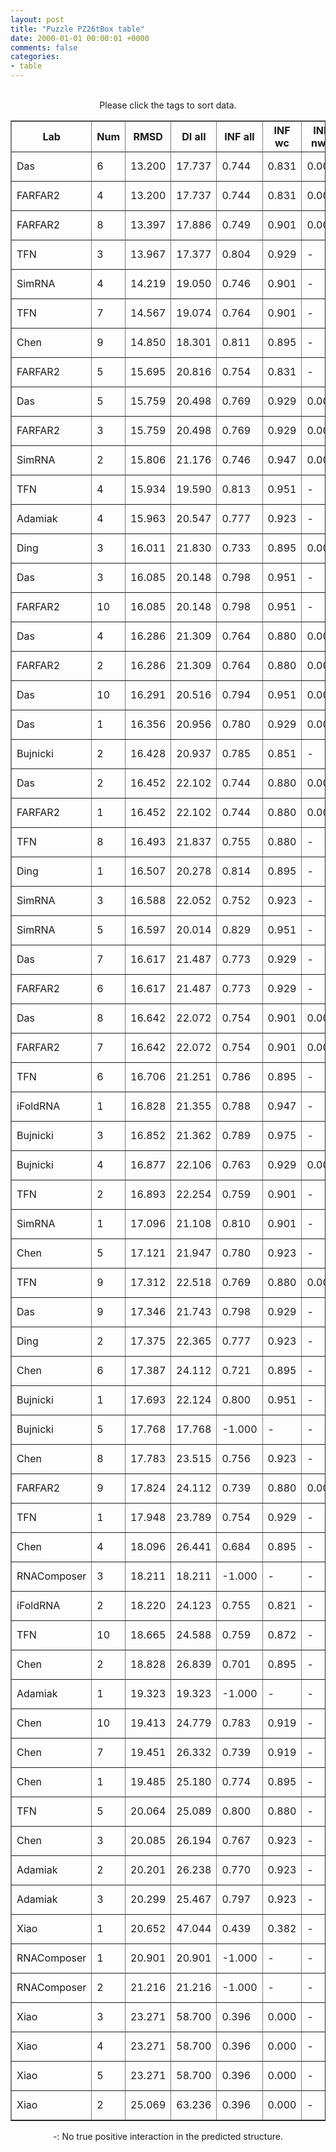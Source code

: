 ```yaml
---
layout: post
title: "Puzzle PZ26tBox table"
date: 2000-01-01 00:00:01 +0000
comments: false
categories: 
- table
---
```


<script src="{{ root_url }}/javascripts/sorttable.js"></script>
<script>
    window.onload = function() {
        (document.getElementsByTagName( 'th' )[1]).click();
    };
</script>
<br/>
<div align="center">
Please click the tags to sort data.<br/>
<table class="sortable" border=1>
  <tr>
    <th>Lab</th>
    <th>Num</th>
    <th>RMSD</th>
    <th>DI all</th>
    <th>INF all</th>
    <th>INF wc</th>
    <th>INF nwc</th>
    <th>INF stacking</th>
    <th>Clash Score</th>
    <th>P-value</th>
    <th>mcq</th>
    <th>TM-score</th>
    <th>best sol.</th>
    <th>Detail</th>
  </tr>
  <tr><td>Das</td><td>6</td><td>13.200</td><td>17.737</td><td>0.744</td><td>0.831</td><td>0.000</td><td>0.722</td><td>0.520</td><td>1.55e-06</td><td>17.75</td><td>0.3080</td><td>1</td><td><a href='/show/index.html?id=PZ26tBox_Das_6'>-></a></td></tr>
<tr><td>FARFAR2</td><td>4</td><td>13.200</td><td>17.737</td><td>0.744</td><td>0.831</td><td>0.000</td><td>0.722</td><td>0.520</td><td>1.55e-06</td><td>17.75</td><td>0.3080</td><td>1</td><td><a href='/show/index.html?id=PZ26tBox_FARFAR2_4'>-></a></td></tr>
<tr><td>FARFAR2</td><td>8</td><td>13.397</td><td>17.886</td><td>0.749</td><td>0.901</td><td>0.000</td><td>0.701</td><td>5.150</td><td>2.63e-06</td><td>18.71</td><td>0.2160</td><td>1</td><td><a href='/show/index.html?id=PZ26tBox_FARFAR2_8'>-></a></td></tr>
<tr><td>TFN</td><td>3</td><td>13.967</td><td>17.377</td><td>0.804</td><td>0.929</td><td>-</td><td>0.758</td><td>4.120</td><td>1.13e-05</td><td>19.18</td><td>0.1990</td><td>1</td><td><a href='/show/index.html?id=PZ26tBox_TFN_3'>-></a></td></tr>
<tr><td>SimRNA</td><td>4</td><td>14.219</td><td>19.050</td><td>0.746</td><td>0.901</td><td>-</td><td>0.683</td><td>136.080</td><td>2.09e-05</td><td>22.45</td><td>0.2800</td><td>1</td><td><a href='/show/index.html?id=PZ26tBox_SimRNA_4'>-></a></td></tr>
<tr><td>TFN</td><td>7</td><td>14.567</td><td>19.074</td><td>0.764</td><td>0.901</td><td>-</td><td>0.716</td><td>3.090</td><td>4.73e-05</td><td>19.00</td><td>0.2070</td><td>1</td><td><a href='/show/index.html?id=PZ26tBox_TFN_7'>-></a></td></tr>
<tr><td>Chen</td><td>9</td><td>14.850</td><td>18.301</td><td>0.811</td><td>0.895</td><td>-</td><td>0.781</td><td>4.120</td><td>8.96e-05</td><td>27.60</td><td>0.1840</td><td>1</td><td><a href='/show/index.html?id=PZ26tBox_Chen_9'>-></a></td></tr>
<tr><td>FARFAR2</td><td>5</td><td>15.695</td><td>20.816</td><td>0.754</td><td>0.831</td><td>-</td><td>0.729</td><td>1.030</td><td>5.24e-04</td><td>18.08</td><td>0.3000</td><td>1</td><td><a href='/show/index.html?id=PZ26tBox_FARFAR2_5'>-></a></td></tr>
<tr><td>Das</td><td>5</td><td>15.759</td><td>20.498</td><td>0.769</td><td>0.929</td><td>0.000</td><td>0.715</td><td>1.550</td><td>5.94e-04</td><td>19.17</td><td>0.2110</td><td>1</td><td><a href='/show/index.html?id=PZ26tBox_Das_5'>-></a></td></tr>
<tr><td>FARFAR2</td><td>3</td><td>15.759</td><td>20.498</td><td>0.769</td><td>0.929</td><td>0.000</td><td>0.715</td><td>1.550</td><td>5.94e-04</td><td>19.17</td><td>0.2110</td><td>1</td><td><a href='/show/index.html?id=PZ26tBox_FARFAR2_3'>-></a></td></tr>
<tr><td>SimRNA</td><td>2</td><td>15.806</td><td>21.176</td><td>0.746</td><td>0.947</td><td>0.000</td><td>0.675</td><td>166.840</td><td>6.50e-04</td><td>24.25</td><td>0.2540</td><td>1</td><td><a href='/show/index.html?id=PZ26tBox_SimRNA_2'>-></a></td></tr>
<tr><td>TFN</td><td>4</td><td>15.934</td><td>19.590</td><td>0.813</td><td>0.951</td><td>-</td><td>0.760</td><td>3.090</td><td>8.32e-04</td><td>20.22</td><td>0.2150</td><td>1</td><td><a href='/show/index.html?id=PZ26tBox_TFN_4'>-></a></td></tr>
<tr><td>Adamiak</td><td>4</td><td>15.963</td><td>20.547</td><td>0.777</td><td>0.923</td><td>-</td><td>0.713</td><td>8.760</td><td>8.79e-04</td><td>24.91</td><td>0.2580</td><td>1</td><td><a href='/show/index.html?id=PZ26tBox_Adamiak_4'>-></a></td></tr>
<tr><td>Ding</td><td>3</td><td>16.011</td><td>21.830</td><td>0.733</td><td>0.895</td><td>0.000</td><td>0.675</td><td>11.850</td><td>9.61e-04</td><td>20.50</td><td>0.2090</td><td>1</td><td><a href='/show/index.html?id=PZ26tBox_Ding_3'>-></a></td></tr>
<tr><td>Das</td><td>3</td><td>16.085</td><td>20.148</td><td>0.798</td><td>0.951</td><td>-</td><td>0.744</td><td>3.090</td><td>1.10e-03</td><td>19.58</td><td>0.2310</td><td>1</td><td><a href='/show/index.html?id=PZ26tBox_Das_3'>-></a></td></tr>
<tr><td>FARFAR2</td><td>10</td><td>16.085</td><td>20.148</td><td>0.798</td><td>0.951</td><td>-</td><td>0.744</td><td>3.090</td><td>1.10e-03</td><td>19.58</td><td>0.2310</td><td>1</td><td><a href='/show/index.html?id=PZ26tBox_FARFAR2_10'>-></a></td></tr>
<tr><td>Das</td><td>4</td><td>16.286</td><td>21.309</td><td>0.764</td><td>0.880</td><td>0.000</td><td>0.729</td><td>2.580</td><td>1.59e-03</td><td>18.55</td><td>0.2340</td><td>1</td><td><a href='/show/index.html?id=PZ26tBox_Das_4'>-></a></td></tr>
<tr><td>FARFAR2</td><td>2</td><td>16.286</td><td>21.309</td><td>0.764</td><td>0.880</td><td>0.000</td><td>0.729</td><td>2.580</td><td>1.59e-03</td><td>18.55</td><td>0.2340</td><td>1</td><td><a href='/show/index.html?id=PZ26tBox_FARFAR2_2'>-></a></td></tr>
<tr><td>Das</td><td>10</td><td>16.291</td><td>20.516</td><td>0.794</td><td>0.951</td><td>0.000</td><td>0.738</td><td>3.090</td><td>1.61e-03</td><td>15.03</td><td>0.2200</td><td>1</td><td><a href='/show/index.html?id=PZ26tBox_Das_10'>-></a></td></tr>
<tr><td>Das</td><td>1</td><td>16.356</td><td>20.956</td><td>0.780</td><td>0.929</td><td>0.000</td><td>0.729</td><td>2.060</td><td>1.80e-03</td><td>16.82</td><td>0.2520</td><td>1</td><td><a href='/show/index.html?id=PZ26tBox_Das_1'>-></a></td></tr>
<tr><td>Bujnicki</td><td>2</td><td>16.428</td><td>20.937</td><td>0.785</td><td>0.851</td><td>-</td><td>0.765</td><td>2.060</td><td>2.05e-03</td><td>20.97</td><td>0.1920</td><td>1</td><td><a href='/show/index.html?id=PZ26tBox_Bujnicki_2'>-></a></td></tr>
<tr><td>Das</td><td>2</td><td>16.452</td><td>22.102</td><td>0.744</td><td>0.880</td><td>0.000</td><td>0.710</td><td>3.610</td><td>2.14e-03</td><td>18.51</td><td>0.1970</td><td>1</td><td><a href='/show/index.html?id=PZ26tBox_Das_2'>-></a></td></tr>
<tr><td>FARFAR2</td><td>1</td><td>16.452</td><td>22.102</td><td>0.744</td><td>0.880</td><td>0.000</td><td>0.710</td><td>3.610</td><td>2.14e-03</td><td>18.51</td><td>0.1970</td><td>1</td><td><a href='/show/index.html?id=PZ26tBox_FARFAR2_1'>-></a></td></tr>
<tr><td>TFN</td><td>8</td><td>16.493</td><td>21.837</td><td>0.755</td><td>0.880</td><td>-</td><td>0.706</td><td>5.150</td><td>2.30e-03</td><td>19.95</td><td>0.2260</td><td>1</td><td><a href='/show/index.html?id=PZ26tBox_TFN_8'>-></a></td></tr>
<tr><td>Ding</td><td>1</td><td>16.507</td><td>20.278</td><td>0.814</td><td>0.895</td><td>-</td><td>0.785</td><td>14.940</td><td>2.35e-03</td><td>20.58</td><td>0.2180</td><td>1</td><td><a href='/show/index.html?id=PZ26tBox_Ding_1'>-></a></td></tr>
<tr><td>SimRNA</td><td>3</td><td>16.588</td><td>22.052</td><td>0.752</td><td>0.923</td><td>-</td><td>0.683</td><td>90.390</td><td>2.71e-03</td><td>23.69</td><td>0.2870</td><td>1</td><td><a href='/show/index.html?id=PZ26tBox_SimRNA_3'>-></a></td></tr>
<tr><td>SimRNA</td><td>5</td><td>16.597</td><td>20.014</td><td>0.829</td><td>0.951</td><td>-</td><td>0.780</td><td>163.400</td><td>2.75e-03</td><td>21.84</td><td>0.2020</td><td>1</td><td><a href='/show/index.html?id=PZ26tBox_SimRNA_5'>-></a></td></tr>
<tr><td>Das</td><td>7</td><td>16.617</td><td>21.487</td><td>0.773</td><td>0.929</td><td>-</td><td>0.716</td><td>1.550</td><td>2.84e-03</td><td>17.42</td><td>0.2690</td><td>1</td><td><a href='/show/index.html?id=PZ26tBox_Das_7'>-></a></td></tr>
<tr><td>FARFAR2</td><td>6</td><td>16.617</td><td>21.487</td><td>0.773</td><td>0.929</td><td>-</td><td>0.716</td><td>1.550</td><td>2.84e-03</td><td>17.42</td><td>0.2690</td><td>1</td><td><a href='/show/index.html?id=PZ26tBox_FARFAR2_6'>-></a></td></tr>
<tr><td>Das</td><td>8</td><td>16.642</td><td>22.072</td><td>0.754</td><td>0.901</td><td>0.000</td><td>0.708</td><td>1.030</td><td>2.97e-03</td><td>18.85</td><td>0.2200</td><td>1</td><td><a href='/show/index.html?id=PZ26tBox_Das_8'>-></a></td></tr>
<tr><td>FARFAR2</td><td>7</td><td>16.642</td><td>22.072</td><td>0.754</td><td>0.901</td><td>0.000</td><td>0.708</td><td>1.030</td><td>2.97e-03</td><td>18.85</td><td>0.2200</td><td>1</td><td><a href='/show/index.html?id=PZ26tBox_FARFAR2_7'>-></a></td></tr>
<tr><td>TFN</td><td>6</td><td>16.706</td><td>21.251</td><td>0.786</td><td>0.895</td><td>-</td><td>0.751</td><td>8.760</td><td>3.31e-03</td><td>20.04</td><td>0.2210</td><td>1</td><td><a href='/show/index.html?id=PZ26tBox_TFN_6'>-></a></td></tr>
<tr><td>iFoldRNA</td><td>1</td><td>16.828</td><td>21.355</td><td>0.788</td><td>0.947</td><td>-</td><td>0.729</td><td>103.040</td><td>4.05e-03</td><td>23.26</td><td>0.2190</td><td>1</td><td><a href='/show/index.html?id=PZ26tBox_iFoldRNA_1'>-></a></td></tr>
<tr><td>Bujnicki</td><td>3</td><td>16.852</td><td>21.362</td><td>0.789</td><td>0.975</td><td>-</td><td>0.723</td><td>3.090</td><td>4.21e-03</td><td>20.86</td><td>0.2130</td><td>1</td><td><a href='/show/index.html?id=PZ26tBox_Bujnicki_3'>-></a></td></tr>
<tr><td>Bujnicki</td><td>4</td><td>16.877</td><td>22.106</td><td>0.763</td><td>0.929</td><td>0.000</td><td>0.710</td><td>0.000</td><td>4.39e-03</td><td>18.45</td><td>0.2260</td><td>1</td><td><a href='/show/index.html?id=PZ26tBox_Bujnicki_4'>-></a></td></tr>
<tr><td>TFN</td><td>2</td><td>16.893</td><td>22.254</td><td>0.759</td><td>0.901</td><td>-</td><td>0.708</td><td>4.120</td><td>4.50e-03</td><td>18.80</td><td>0.2070</td><td>1</td><td><a href='/show/index.html?id=PZ26tBox_TFN_2'>-></a></td></tr>
<tr><td>SimRNA</td><td>1</td><td>17.096</td><td>21.108</td><td>0.810</td><td>0.901</td><td>-</td><td>0.777</td><td>133.950</td><td>6.23e-03</td><td>20.08</td><td>0.2160</td><td>1</td><td><a href='/show/index.html?id=PZ26tBox_SimRNA_1'>-></a></td></tr>
<tr><td>Chen</td><td>5</td><td>17.121</td><td>21.947</td><td>0.780</td><td>0.923</td><td>-</td><td>0.719</td><td>5.150</td><td>6.48e-03</td><td>28.04</td><td>0.2030</td><td>1</td><td><a href='/show/index.html?id=PZ26tBox_Chen_5'>-></a></td></tr>
<tr><td>TFN</td><td>9</td><td>17.312</td><td>22.518</td><td>0.769</td><td>0.880</td><td>0.000</td><td>0.736</td><td>5.670</td><td>8.68e-03</td><td>20.39</td><td>0.2690</td><td>1</td><td><a href='/show/index.html?id=PZ26tBox_TFN_9'>-></a></td></tr>
<tr><td>Das</td><td>9</td><td>17.346</td><td>21.743</td><td>0.798</td><td>0.929</td><td>-</td><td>0.745</td><td>3.090</td><td>9.13e-03</td><td>16.68</td><td>0.2270</td><td>1</td><td><a href='/show/index.html?id=PZ26tBox_Das_9'>-></a></td></tr>
<tr><td>Ding</td><td>2</td><td>17.375</td><td>22.365</td><td>0.777</td><td>0.923</td><td>-</td><td>0.716</td><td>10.820</td><td>9.54e-03</td><td>20.79</td><td>0.2630</td><td>1</td><td><a href='/show/index.html?id=PZ26tBox_Ding_2'>-></a></td></tr>
<tr><td>Chen</td><td>6</td><td>17.387</td><td>24.112</td><td>0.721</td><td>0.895</td><td>-</td><td>0.643</td><td>4.120</td><td>9.71e-03</td><td>27.65</td><td>0.1980</td><td>1</td><td><a href='/show/index.html?id=PZ26tBox_Chen_6'>-></a></td></tr>
<tr><td>Bujnicki</td><td>1</td><td>17.693</td><td>22.124</td><td>0.800</td><td>0.951</td><td>-</td><td>0.744</td><td>0.000</td><td>1.51e-02</td><td>19.29</td><td>0.2220</td><td>1</td><td><a href='/show/index.html?id=PZ26tBox_Bujnicki_1'>-></a></td></tr>
<tr><td>Bujnicki</td><td>5</td><td>17.768</td><td>17.768</td><td>-1.000</td><td>-</td><td>-</td><td>-</td><td>0.000</td><td>1.68e-02</td><td>20.86</td><td>0.2650</td><td>1</td><td><a href='/show/index.html?id=PZ26tBox_Bujnicki_5'>-></a></td></tr>
<tr><td>Chen</td><td>8</td><td>17.783</td><td>23.515</td><td>0.756</td><td>0.923</td><td>-</td><td>0.680</td><td>1.550</td><td>1.71e-02</td><td>23.19</td><td>0.1850</td><td>1</td><td><a href='/show/index.html?id=PZ26tBox_Chen_8'>-></a></td></tr>
<tr><td>FARFAR2</td><td>9</td><td>17.824</td><td>24.112</td><td>0.739</td><td>0.880</td><td>0.000</td><td>0.693</td><td>2.580</td><td>1.81e-02</td><td>17.90</td><td>0.2130</td><td>1</td><td><a href='/show/index.html?id=PZ26tBox_FARFAR2_9'>-></a></td></tr>
<tr><td>TFN</td><td>1</td><td>17.948</td><td>23.789</td><td>0.754</td><td>0.929</td><td>-</td><td>0.685</td><td>3.610</td><td>2.14e-02</td><td>19.32</td><td>0.2230</td><td>1</td><td><a href='/show/index.html?id=PZ26tBox_TFN_1'>-></a></td></tr>
<tr><td>Chen</td><td>4</td><td>18.096</td><td>26.441</td><td>0.684</td><td>0.895</td><td>-</td><td>0.591</td><td>5.150</td><td>2.60e-02</td><td>24.62</td><td>0.1950</td><td>1</td><td><a href='/show/index.html?id=PZ26tBox_Chen_4'>-></a></td></tr>
<tr><td>RNAComposer</td><td>3</td><td>18.211</td><td>18.211</td><td>-1.000</td><td>-</td><td>-</td><td>-</td><td>6.700</td><td>3.01e-02</td><td>23.96</td><td>0.2810</td><td>1</td><td><a href='/show/index.html?id=PZ26tBox_RNAComposer_3'>-></a></td></tr>
<tr><td>iFoldRNA</td><td>2</td><td>18.220</td><td>24.123</td><td>0.755</td><td>0.821</td><td>-</td><td>0.736</td><td>137.540</td><td>3.04e-02</td><td>23.17</td><td>0.2120</td><td>1</td><td><a href='/show/index.html?id=PZ26tBox_iFoldRNA_2'>-></a></td></tr>
<tr><td>TFN</td><td>10</td><td>18.665</td><td>24.588</td><td>0.759</td><td>0.872</td><td>-</td><td>0.723</td><td>2.580</td><td>5.18e-02</td><td>19.66</td><td>0.2420</td><td>1</td><td><a href='/show/index.html?id=PZ26tBox_TFN_10'>-></a></td></tr>
<tr><td>Chen</td><td>2</td><td>18.828</td><td>26.839</td><td>0.701</td><td>0.895</td><td>-</td><td>0.616</td><td>4.120</td><td>6.21e-02</td><td>26.01</td><td>0.1990</td><td>1</td><td><a href='/show/index.html?id=PZ26tBox_Chen_2'>-></a></td></tr>
<tr><td>Adamiak</td><td>1</td><td>19.323</td><td>19.323</td><td>-1.000</td><td>-</td><td>-</td><td>-</td><td>8.760</td><td>1.03e-01</td><td>22.37</td><td>0.2620</td><td>1</td><td><a href='/show/index.html?id=PZ26tBox_Adamiak_1'>-></a></td></tr>
<tr><td>Chen</td><td>10</td><td>19.413</td><td>24.779</td><td>0.783</td><td>0.919</td><td>-</td><td>0.732</td><td>5.150</td><td>1.13e-01</td><td>25.88</td><td>0.2170</td><td>1</td><td><a href='/show/index.html?id=PZ26tBox_Chen_10'>-></a></td></tr>
<tr><td>Chen</td><td>7</td><td>19.451</td><td>26.332</td><td>0.739</td><td>0.919</td><td>-</td><td>0.660</td><td>2.060</td><td>1.17e-01</td><td>26.15</td><td>0.2150</td><td>1</td><td><a href='/show/index.html?id=PZ26tBox_Chen_7'>-></a></td></tr>
<tr><td>Chen</td><td>1</td><td>19.485</td><td>25.180</td><td>0.774</td><td>0.895</td><td>-</td><td>0.723</td><td>1.030</td><td>1.21e-01</td><td>26.02</td><td>0.2030</td><td>1</td><td><a href='/show/index.html?id=PZ26tBox_Chen_1'>-></a></td></tr>
<tr><td>TFN</td><td>5</td><td>20.064</td><td>25.089</td><td>0.800</td><td>0.880</td><td>-</td><td>0.773</td><td>1.030</td><td>1.98e-01</td><td>21.16</td><td>0.2230</td><td>1</td><td><a href='/show/index.html?id=PZ26tBox_TFN_5'>-></a></td></tr>
<tr><td>Chen</td><td>3</td><td>20.085</td><td>26.194</td><td>0.767</td><td>0.923</td><td>-</td><td>0.700</td><td>4.640</td><td>2.01e-01</td><td>25.81</td><td>0.2060</td><td>1</td><td><a href='/show/index.html?id=PZ26tBox_Chen_3'>-></a></td></tr>
<tr><td>Adamiak</td><td>2</td><td>20.201</td><td>26.238</td><td>0.770</td><td>0.923</td><td>-</td><td>0.703</td><td>10.300</td><td>2.20e-01</td><td>27.78</td><td>0.2320</td><td>1</td><td><a href='/show/index.html?id=PZ26tBox_Adamiak_2'>-></a></td></tr>
<tr><td>Adamiak</td><td>3</td><td>20.299</td><td>25.467</td><td>0.797</td><td>0.923</td><td>-</td><td>0.745</td><td>9.790</td><td>2.36e-01</td><td>23.64</td><td>0.2520</td><td>1</td><td><a href='/show/index.html?id=PZ26tBox_Adamiak_3'>-></a></td></tr>
<tr><td>Xiao</td><td>1</td><td>20.652</td><td>47.044</td><td>0.439</td><td>0.382</td><td>-</td><td>0.469</td><td>1.030</td><td>3.00e-01</td><td>25.51</td><td>0.2360</td><td>1</td><td><a href='/show/index.html?id=PZ26tBox_Xiao_1'>-></a></td></tr>
<tr><td>RNAComposer</td><td>1</td><td>20.901</td><td>20.901</td><td>-1.000</td><td>-</td><td>-</td><td>-</td><td>7.730</td><td>3.50e-01</td><td>20.82</td><td>0.2620</td><td>1</td><td><a href='/show/index.html?id=PZ26tBox_RNAComposer_1'>-></a></td></tr>
<tr><td>RNAComposer</td><td>2</td><td>21.216</td><td>21.216</td><td>-1.000</td><td>-</td><td>-</td><td>-</td><td>6.700</td><td>4.17e-01</td><td>22.74</td><td>0.2060</td><td>1</td><td><a href='/show/index.html?id=PZ26tBox_RNAComposer_2'>-></a></td></tr>
<tr><td>Xiao</td><td>3</td><td>23.271</td><td>58.700</td><td>0.396</td><td>0.000</td><td>-</td><td>0.519</td><td>13.400</td><td>8.24e-01</td><td>28.13</td><td>0.2200</td><td>1</td><td><a href='/show/index.html?id=PZ26tBox_Xiao_3'>-></a></td></tr>
<tr><td>Xiao</td><td>4</td><td>23.271</td><td>58.700</td><td>0.396</td><td>0.000</td><td>-</td><td>0.519</td><td>13.400</td><td>8.24e-01</td><td>28.13</td><td>0.2200</td><td>1</td><td><a href='/show/index.html?id=PZ26tBox_Xiao_4'>-></a></td></tr>
<tr><td>Xiao</td><td>5</td><td>23.271</td><td>58.700</td><td>0.396</td><td>0.000</td><td>-</td><td>0.519</td><td>13.400</td><td>8.24e-01</td><td>28.13</td><td>0.2200</td><td>1</td><td><a href='/show/index.html?id=PZ26tBox_Xiao_5'>-></a></td></tr>
<tr><td>Xiao</td><td>2</td><td>25.069</td><td>63.236</td><td>0.396</td><td>0.000</td><td>-</td><td>0.532</td><td>0.520</td><td>9.73e-01</td><td>26.13</td><td>0.1860</td><td>1</td><td><a href='/show/index.html?id=PZ26tBox_Xiao_2'>-></a></td></tr>

</table>
-: No true positive interaction in the predicted structure.
</div>
